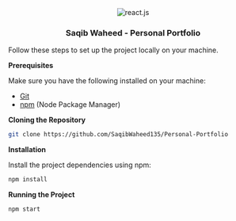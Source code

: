 <div align="center">
  

  <div>
    <img src="https://img.shields.io/badge/-React_Native-black?style=for-the-badge&logoColor=white&logo=react&color=61DAFB" alt="react.js" />
   
   
  </div>

  <h3 align="center">Saqib Waheed - Personal Portfolio</h3>

</div>


Follow these steps to set up the project locally on your machine.

**Prerequisites**

Make sure you have the following installed on your machine:

- [Git](https://git-scm.com/)
- [npm](https://www.npmjs.com/) (Node Package Manager)

**Cloning the Repository**

```bash
git clone https://github.com/SaqibWaheed135/Personal-Portfolio

```
**Installation**

Install the project dependencies using npm:

```bash
npm install
```

**Running the Project**

```bash
npm start
```


